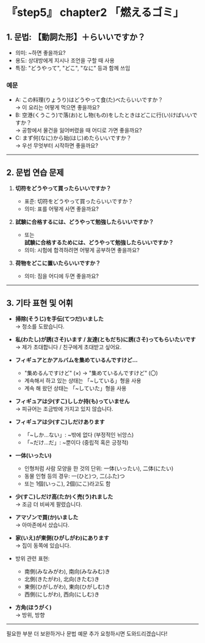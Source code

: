 # 『step5』 chapter2 「燃えるゴミ」

## 1. 문법: 【動詞た形】＋らいいですか？  
- 의미: ~하면 좋을까요?  
- 용도: 상대방에게 지시나 조언을 구할 때 사용  
- 특징: "どうやって", "どこ", "なに" 등과 함께 쓰임

### 예문  
- A: この料理(りょうり)はどうやって食(た)べたらいいですか？  
  → 이 요리는 어떻게 먹으면 좋을까요?  
- B: 空港(くうこう)で落(お)とし物(もの)をしたときはどこに行(い)けばいいですか？  
  → 공항에서 물건을 잃어버렸을 때 어디로 가면 좋을까요?  
- C: まず何(なに)から始(はじ)めたらいいですか？  
  → 우선 무엇부터 시작하면 좋을까요?

---

## 2. 문법 연습 문제

1) **切符をどうやって買ったらいいですか？**  
   - 표준: 切符をどうやって買ったらいいですか？  
   - 의미: 표를 어떻게 사면 좋을까요?

2) **試験に合格するには、どうやって勉強したらいいですか？**  
   - 또는  
   **試験に合格するためには、どうやって勉強したらいいですか？**  
   - 의미: 시험에 합격하려면 어떻게 공부하면 좋을까요?

3) **荷物をどこに置いたらいいですか？**  
   - 의미: 짐을 어디에 두면 좋을까요?

---

## 3. 기타 표현 및 어휘

- **掃除(そうじ)を手伝(てつだ)いました**  
  → 청소를 도왔습니다.

- **私(わたし)が誘(さそ)います / 友達(ともだち)に誘(さそ)ってもらいたいです**  
  → 제가 초대합니다 / 친구에게 초대받고 싶어요.

- **フィギュアとかアルバムを集めているんですけど…**  
  - "集めるんですけど" (×) → "集めているんですけど" (〇)  
  - 계속해서 하고 있는 상태는 「~している」형을 사용  
  - 계속 해 왔던 상태는 「~していた」형을 사용

- **フィギュアは少(すこ)ししか持(も)っていません**  
  → 피규어는 조금밖에 가지고 있지 않습니다.

- **フィギュアは少(すこ)しだけあります**  
  - 「~しか…ない」: ~밖에 없다 (부정적인 뉘앙스)  
  - 「~だけ…だ」: ~뿐이다 (중립적 혹은 긍정적)

- **一体(いったい)**  
  - 인형처럼 사람 모양을 한 것의 단위: 一体(いったい), 二体(にたい)  
  - 동물 인형 등의 경우: 一(ひと)つ, 二(ふた)つ  
  - 또는 1個(いっこ), 2個(にこ)라고도 함

- **少(すこ)しだけ高(たか)く売(う)れました**  
  → 조금 더 비싸게 팔렸습니다.

- **アマゾンで買(か)いました**  
  → 아마존에서 샀습니다.

- **家(いえ)が東側(ひがしがわ)にあります**  
  → 집이 동쪽에 있습니다.

- 방위 관련 표현:  
  - 南側(みなみがわ), 南向(みなみむ)き  
  - 北側(きたがわ), 北向(きたむ)き  
  - 東側(ひがしがわ), 東向(ひがしむ)き  
  - 西側(にしがわ), 西向(にしむ)き  

- **方角(ほうがく)**  
  → 방위, 방향

---

필요한 부분 더 보완하거나 문법 예문 추가 요청하시면 도와드리겠습니다!
